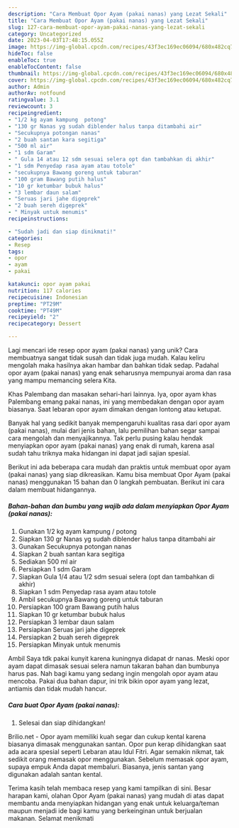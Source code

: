 ```yaml
---
description: "Cara Membuat Opor Ayam (pakai nanas) yang Lezat Sekali"
title: "Cara Membuat Opor Ayam (pakai nanas) yang Lezat Sekali"
slug: 127-cara-membuat-opor-ayam-pakai-nanas-yang-lezat-sekali
category: Uncategorized
date: 2023-04-03T17:48:15.055Z
image: https://img-global.cpcdn.com/recipes/43f3ec169ec06094/680x482cq70/opor-ayam-pakai-nanas-foto-resep-utama.jpg
hideToc: false
enableToc: true
enableTocContent: false
thumbnail: https://img-global.cpcdn.com/recipes/43f3ec169ec06094/680x482cq70/opor-ayam-pakai-nanas-foto-resep-utama.jpg
cover: https://img-global.cpcdn.com/recipes/43f3ec169ec06094/680x482cq70/opor-ayam-pakai-nanas-foto-resep-utama.jpg
author: Admin
authorAv: notfound
ratingvalue: 3.1
reviewcount: 3
recipeingredient:
- "1/2 kg ayam kampung  potong"
- "130 gr Nanas yg sudah diblender halus tanpa ditambahi air"
- "Secukupnya potongan nanas"
- "2 buah santan kara segitiga"
- "500 ml air"
- "1 sdm Garam"
- " Gula 14 atau 12 sdm sesuai selera opt dan tambahkan di akhir"
- "1 sdm Penyedap rasa ayam atau totole"
- "secukupnya Bawang goreng untuk taburan"
- "100 gram Bawang putih halus"
- "10 gr ketumbar bubuk halus"
- "3 lembar daun salam"
- "Seruas jari jahe digeprek"
- "2 buah sereh digeprek"
- " Minyak untuk menumis"
recipeinstructions:

- "Sudah jadi dan siap dinikmati!"
categories:
- Resep
tags:
- opor
- ayam
- pakai

katakunci: opor ayam pakai 
nutrition: 117 calories
recipecuisine: Indonesian
preptime: "PT29M"
cooktime: "PT49M"
recipeyield: "2"
recipecategory: Dessert

---
```





Lagi mencari ide resep opor ayam (pakai nanas) yang unik? Cara membuatnya sangat tidak susah dan tidak juga mudah. Kalau keliru mengolah maka hasilnya akan hambar dan bahkan tidak sedap. Padahal opor ayam (pakai nanas) yang enak seharusnya mempunyai aroma dan rasa yang mampu memancing selera Kita.





Khas Palembang dan masakan sehari-hari lainnya. Iya, opor ayam khas Palembang emang pakai nanas, ini yang membedakan dengan opor ayam biasanya. Saat lebaran opor ayam dimakan dengan lontong atau ketupat.

Banyak hal yang sedikit banyak mempengaruhi kualitas rasa dari opor ayam (pakai nanas), mulai dari jenis bahan, lalu pemilihan bahan segar sampai cara mengolah dan menyajikannya. Tak perlu pusing kalau hendak menyiapkan opor ayam (pakai nanas) yang enak di rumah, karena asal sudah tahu triknya maka hidangan ini dapat jadi sajian spesial.






Berikut ini ada beberapa cara mudah dan praktis untuk membuat opor ayam (pakai nanas) yang siap dikreasikan. Kamu bisa membuat Opor Ayam (pakai nanas) menggunakan 15 bahan dan 0 langkah pembuatan. Berikut ini cara dalam membuat hidangannya.

<!--inarticleads1-->

##### Bahan-bahan dan bumbu yang wajib ada dalam menyiapkan Opor Ayam (pakai nanas):

1. Gunakan 1/2 kg ayam kampung / potong
1. Siapkan 130 gr Nanas yg sudah diblender halus tanpa ditambahi air
1. Gunakan Secukupnya potongan nanas
1. Siapkan 2 buah santan kara segitiga
1. Sediakan 500 ml air
1. Persiapkan 1 sdm Garam
1. Siapkan  Gula 1/4 atau 1/2 sdm sesuai selera (opt dan tambahkan di akhir)
1. Siapkan 1 sdm Penyedap rasa ayam atau totole
1. Ambil secukupnya Bawang goreng untuk taburan
1. Persiapkan 100 gram Bawang putih halus
1. Siapkan 10 gr ketumbar bubuk halus
1. Persiapkan 3 lembar daun salam
1. Persiapkan Seruas jari jahe digeprek
1. Persiapkan 2 buah sereh digeprek
1. Persiapkan  Minyak untuk menumis


Ambil Saya tdk pakai kunyit karena kuningnya didapat dr nanas. Meski opor ayam dapat dimasak sesuai selera namun takaran bahan dan bumbunya harus pas. Nah bagi kamu yang sedang ingin mengolah opor ayam atau mencoba. Pakai dua bahan dapur, ini trik bikin opor ayam yang lezat, antiamis dan tidak mudah hancur. 

<!--inarticleads2-->

##### Cara buat Opor Ayam (pakai nanas):


1. Selesai dan siap dihidangkan!

Brilio.net - Opor ayam memiliki kuah segar dan cukup kental karena biasanya dimasak menggunakan santan. Opor pun kerap dihidangkan saat ada acara spesial seperti Lebaran atau Idul Fitri. Agar semakin nikmat, tak sedikit orang memasak opor menggunakan. Sebelum memasak opor ayam, supaya empuk Anda dapat membaluri. Biasanya, jenis santan yang digunakan adalah santan kental. 

Terima kasih telah membaca resep yang kami tampilkan di sini. Besar harapan kami, olahan Opor Ayam (pakai nanas) yang mudah di atas dapat membantu anda menyiapkan hidangan yang enak untuk keluarga/teman maupun menjadi ide bagi kamu yang berkeinginan untuk berjualan makanan. Selamat menikmati
